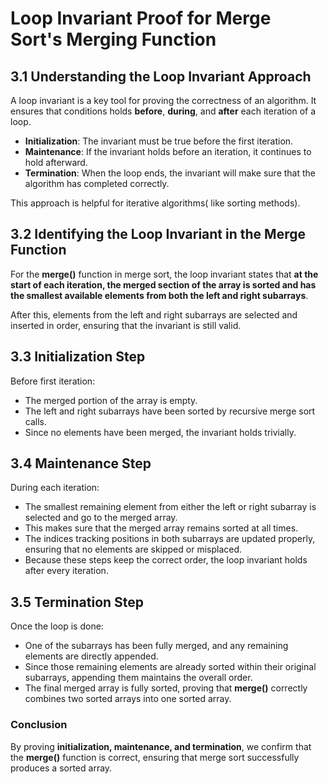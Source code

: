 # Loop Invariant Proof for Merge Sort's Merging Function

## 3.1 Understanding the Loop Invariant Approach
A loop invariant is a key tool for proving the correctness of an algorithm. It ensures that conditions holds **before**, **during**, and **after** each iteration of a loop.

- **Initialization**: The invariant must be true before the first iteration.
- **Maintenance**: If the invariant holds before an iteration, it continues to hold afterward.
- **Termination**: When the loop ends, the invariant will make sure that the algorithm has completed correctly.

This approach is helpful for iterative algorithms( like sorting methods).

## 3.2 Identifying the Loop Invariant in the Merge Function
For the **merge()** function in merge sort, the loop invariant states that **at the start of each iteration, the merged section of the array is sorted and has the smallest available elements from both the left and right subarrays**.

After this, elements from the left and right subarrays are selected and inserted in order, ensuring that the invariant is still valid.

## 3.3 Initialization Step
Before first iteration:
- The merged portion of the array is empty.
- The left and right subarrays have been sorted by recursive merge sort calls.
- Since no elements have been merged, the invariant holds trivially.

## 3.4 Maintenance Step
During each iteration:
- The smallest remaining element from either the left or right subarray is selected and go to the merged array.
- This makes sure that the merged array remains sorted at all times.
- The indices tracking positions in both subarrays are updated properly, ensuring that no elements are skipped or misplaced.
- Because these steps keep the correct order, the loop invariant holds after every iteration.

## 3.5 Termination Step
Once the loop is done:
- One of the subarrays has been fully merged, and any remaining elements are directly appended.
- Since those remaining elements are already sorted within their original subarrays, appending them maintains the overall order.
- The final merged array is fully sorted, proving that **merge()** correctly combines two sorted arrays into one sorted array.

### **Conclusion**
By proving **initialization, maintenance, and termination**, we confirm that the **merge()** function is correct, ensuring that merge sort successfully produces a sorted array.



